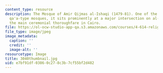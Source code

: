 ```yaml
---
content_type: resource
description: The Mosque of Amir Qijmas al-Ishaqi (1479-81). One of the most exemplary
  qa'a-type mosques, it sits prominently at a major intersection on al-Darb al-Ahmar,
  the main ceremonial thoroughfare in Cairo.
file: https://ol-ocw-studio-app-qa.s3.amazonaws.com/courses/4-614-religious-architecture-and-islamic-cultures-fall-2002/e7bf91df03860c278c3b7cf55bf2d482_3040thumbnail.jpg
file_type: image/jpeg
image_metadata:
  caption: ''
  credit: ''
  image-alt: ''
resourcetype: Image
title: 3040thumbnail.jpg
uid: e7bf91df-0386-0c27-8c3b-7cf55bf2d482
---
```

